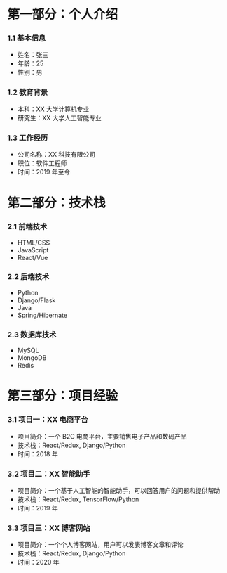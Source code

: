 # 第一部分：个人介绍
### 1.1 基本信息
- 姓名：张三  
- 年龄：25  
- 性别：男
### 1.2 教育背景
- 本科：XX 大学计算机专业  
- 研究生：XX 大学人工智能专业
### 1.3 工作经历
- 公司名称：XX 科技有限公司  
 - 职位：软件工程师  
 - 时间：2019 年至今
# 第二部分：技术栈
### 2.1 前端技术
- HTML/CSS  
- JavaScript  
- React/Vue
### 2.2 后端技术
- Python  
- Django/Flask  
- Java  
- Spring/Hibernate
### 2.3 数据库技术
- MySQL  
- MongoDB  
- Redis
# 第三部分：项目经验
### 3.1 项目一：XX 电商平台
- 项目简介：一个 B2C 电商平台，主要销售电子产品和数码产品  
- 技术栈：React/Redux, Django/Python  
- 时间：2018 年
### 3.2 项目二：XX 智能助手
- 项目简介：一个基于人工智能的智能助手，可以回答用户的问题和提供帮助  
- 技术栈：React/Redux, TensorFlow/Python  
- 时间：2019 年
### 3.3 项目三：XX 博客网站
- 项目简介：一个个人博客网站，用户可以发表博客文章和评论  
- 技术栈：React/Redux, Django/Python  
- 时间：2020 年